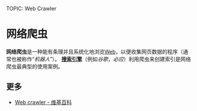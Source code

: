 TOPIC: Web Crawler

# 网络爬虫

**网络爬虫**是一种能有条理并且系统化地浏览[Web](/zh-hans/glossary/WWW)，以便收集网页数据的程序（通常也被称作“*机器人*”）。
**[搜索引擎](/zh-hans/glossary/Search_Engine)**（例如*谷歌*，*必应*）利用爬虫来创建索引是网络爬虫最典型的使用案例。

## 更多

- [Web crawler - 维基百科](https://en.wikipedia.org/wiki/Web%20crawler)
